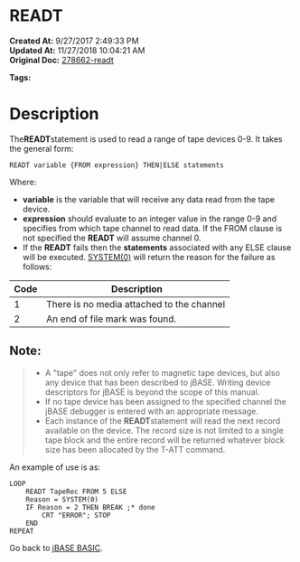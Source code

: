 # READT

**Created At:** 9/27/2017 2:49:33 PM  
**Updated At:** 11/27/2018 10:04:21 AM  
**Original Doc:** [278662-readt](https://docs.jbase.com/36868-jbase-basic/278662-readt)  

**Tags:**
<badge text='tape devices' vertical='middle' />

# Description

The**READT**statement is used to read a range of tape devices 0-9. It takes the general form:

```
READT variable {FROM expression} THEN|ELSE statements
```

Where:

- **variable** is the variable that will receive any data read from the tape device.
- **expression** should evaluate to an integer value in the range 0-9 and specifies from which tape channel to read data. If the FROM clause is not specified the **READT** will assume channel 0.
- If the **READT** fails then the **statements** associated with any ELSE clause will be executed. [SYSTEM(0)](282982-system-functions) will return the reason for the failure as follows:



| Code |  Description |
| --- | --- |
| 1<br> | There is no media attached to the channel<br> |
| 2<br> | An end of file mark was found.<br> |


## Note:


> - A "tape" does not only refer to magnetic tape devices, but also any device that has been described to jBASE. Writing device descriptors for jBASE is beyond the scope of this manual.
> - If no tape device has been assigned to the specified channel the jBASE debugger is entered with an appropriate message.
> - Each instance of the **READT**statement will read the next record available on the device. The record size is not limited to a single tape block and the entire record will be returned whatever block size has been allocated by the T-ATT command.


An example of use is as:

```
LOOP
    READT TapeRec FROM 5 ELSE
    Reason = SYSTEM(0)
    IF Reason = 2 THEN BREAK ;* done
        CRT "ERROR"; STOP
    END
REPEAT
```



Go back to [jBASE BASIC](263498-jbase-basic).
